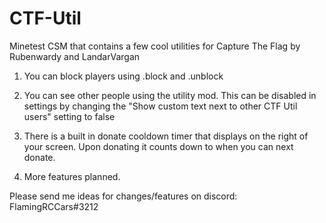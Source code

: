 # CTF-Util
 Minetest CSM that contains a few cool utilities for Capture The Flag by Rubenwardy and LandarVargan


 1. You can block players using .block and .unblock

 2. You can see other people using the utility mod. This can be disabled in settings by changing the "Show custom text next to other CTF Util users" setting to false

 3. There is a built in donate cooldown timer that displays on the right of your screen. Upon donating it counts down to when you can next donate.

 4. More features planned.

 Please send me ideas for changes/features on discord: FlamingRCCars#3212
